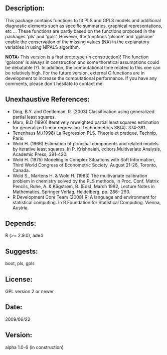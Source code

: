 ## Description: ##
This package contains functions to fit PLS and GPLS models and additional diagnostic elements such as specific summaries, graphical representations, etc ... These functions are partly based on the functions proposed in the packages 'pls' and 'gpls'. However, the functions 'plsone' and 'gplsone' enable the conservation of the missing values (NA) in the explanatory variables in using NIPALS algorithm.

**NOTA:** This version is a first prototype (in construction)!
The function 'gplsone' is always in construction and some thoretical assumptions could be debatable (?). In addition, the computational time related to this one can be relatively high. For the future version, external C functions are in development to increase the computational performance. If you have any comments, please don't hesitate to contact me.

## Unexhaustive References: ##
  * Ding, B.Y. and Gentleman, R. (2003) Classification using generalized partial least squares.
  * Marx, B.D (1996) Iteratively reweighted partial least squares estimation for generalized linear regression. Technometrics 38(4): 374-381.
  * Tenenhaus M.(1998) La Regression PLS. Theorie et pratique. Technip, Paris.
  * Wold H. (1966) Estimation of principal components and related models by iterative least squares. In P. Krishnaiah, editors.Multivariate Analysis, Academic Press, 391-420.
  * Wold H. (1975) Modeling in Complex Situations with Soft Information, Third World Congress of Econometric Society, August 21-26, Toronto, Canada.
  * Wold S., Martens H. & Wold H. (1983) The multivariate calibration problem in chemistry solved by the PLS methods, in Proc. Conf. Matrix Pencils, Ruhe, A. & Kågstrøm, B. (Eds), March 1982, Lecture Notes in Mathematics, Springer Verlag, Heidelberg, pp. 286- 293.
  * R Development Core Team (2008) R: A language and environment for statistical computing. In R Foundation for Statistical Computing. Vienna, Austria.

## Depends: ##
R (>= 2.9.0), ade4
## Suggests: ##
boot, pls, gpls
## License: ##
GPL version 2 or newer
## Date: ##
2009/06/22
## Version: ##
alpha 1.0-6 (in construction)